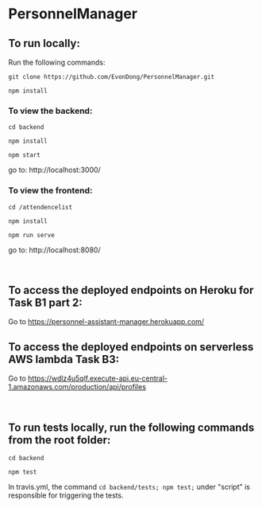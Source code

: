 # PersonnelManager


## To run locally:

Run the following commands:

`git clone https://github.com/EvonDong/PersonnelManager.git`

`npm install`

### To view the backend:

`cd backend`

`npm install`

`npm start`

go to: http://localhost:3000/

### To view the frontend:

`cd /attendencelist`

`npm install`

`npm run serve`

go to: http://localhost:8080/

<br />

## To access the deployed endpoints on Heroku for Task B1 part 2:

Go to https://personnel-assistant-manager.herokuapp.com/


## To access the deployed endpoints on serverless AWS lambda Task B3:

Go to https://wdlz4u5qlf.execute-api.eu-central-1.amazonaws.com/production/api/profiles

<br />

## To run tests locally, run the following commands from the root folder:

`cd backend`

`npm test`

In travis.yml, the command `cd backend/tests; npm test;` under "script" is responsible for triggering the tests.






